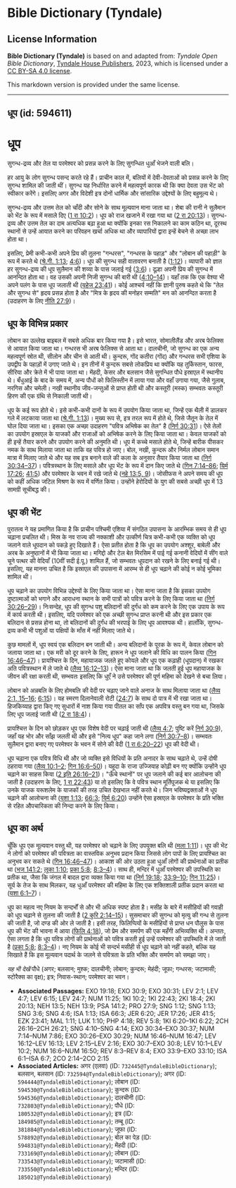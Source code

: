 # Bible Dictionary (Tyndale)

## License Information

**Bible Dictionary (Tyndale)** is based on and adapted from: _Tyndale Open Bible Dictionary_, [Tyndale House Publishers](https://tyndaleopenresources.com/), 2023, which is licensed under a [CC BY-SA 4.0 license](https://creativecommons.org/licenses/by-sa/4.0/legalcode.en).

This markdown version is provided under the same license.



--------------------------------

## धूप (id: 594611)

धूप
===

सुगन्ध\-द्रव्य और तेल या परमेश्वर को प्रसन्न करने के लिए सुगन्धित धुआँ भेजने वाली बलि।

हर आयु के लोग सुगन्ध पसन्द करते रहे हैं। प्राचीन काल में, बलियों में देवी\-देवताओं को प्रसन्न करने के लिए सुगन्ध शामिल की जाती थीं। सुगन्ध यह निर्धारित करने में महत्वपूर्ण कारक थी कि क्या देवता उस भेंट को स्वीकार करेंगे। इसलिए अगर और विदेशी इत्र दोनों धार्मिक और सांसारिक उद्देश्यों के लिए बहुमूल्य थे।

सुगन्ध\-द्रव्य और उत्तम तेल को चाँदी और सोने के साथ मूल्यवान माना जाता था। शेबा की रानी ने सुलैमान को भेंट के रूप में मसाले दिए ([1 रा 10:2](https://ref.ly/1Kgs10:2))। धूप को राज खजाने में रखा गया था ([2 रा 20:13](https://ref.ly/2Kgs20:13))। सुगन्ध\-द्रव्य और उत्तम तेल का दाम अत्यधिक बढ़ा हुआ था क्योंकि इनका रस निकालने का काम कठिन था, दूरस्थ स्थानों से उन्हें आयात करने का परिवहन खर्चा अधिक था और व्यापारियों द्वारा इन्हें बेचने से अच्छा लाभ होता था।

इसलिए, प्रेमी कभी\-कभी अपने प्रिय की तुलना "गन्धरस", "गन्धरस के पहाड़" और "लोबान की पहाड़ी" के रूप में करते थे ([श्रे.गी. 1:13](https://ref.ly/Song1:13); [4:6](https://ref.ly/Song4:6))। धूप की सुगन्ध सही वातावरण बनाती है ([1:12](https://ref.ly/Song1:12))। व्यापारी को ज्ञात हर सुगन्ध\-द्रव्य की धूप सुलैमान की शय्या के पास जलाई गई ([3:6](https://ref.ly/Song3:6))। दूल्हा अपनी प्रिय की सुगन्ध में आनन्दित होता था। वह उसकी अपनी निजी सुगन्ध की बारी थी ([4:10–14](https://ref.ly/Song4:10-Song4:14))। यहाँ तक कि एक वेश्या भी अपने पलंग के पास धूप जलाती थी ([यहेज 23:41](https://ref.ly/Ezek23:41))। कोई आश्चर्य नहीं कि ज्ञानी पुरुष कहते थे कि "तेल और सुगन्ध से" हृदय प्रसन्न होता है और "मित्र के हृदय की मनोहर सम्मति" मन को आनन्दित करता है (उदाहरण के लिए [नीति 27:9](https://ref.ly/Prov27:9))।

धूप के विभिन्न प्रकार
---------------------

लोबान का उल्लेख बाइबल में सबसे अधिक बार किया गया है। इसे भारत, सोमालीलैंड और अरब फेलिक्स से आयात किया जाता था। गन्धरस भी अरब फेलिक्स से आता था। दालचीनी, जो सुगन्ध का एक अन्य महत्वपूर्ण स्रोत थी, सीलोन और चीन से आती थी। कुन्दरू, गोंद कतीरा (गोंद) और गन्धरस सभी एशिया के उपद्वीप के पहाड़ों में उगाए जाते थे। इन तीनों में कुन्दरू सबसे लोकप्रिय था क्योंकि यह तुर्किस्तान, फारस, सीरिया और क्रेते में भी पाया जाता था। मेंहदी, केसर और बलसान जैसे सुगन्धित पौधे इस्राएल में स्थानीय थे। बँधुआई के बाद के समय में, अन्य पौधों को फिलिस्तीन में लाया गया और वहाँ उगाया गया, जैसे गुलाब, नरगिस और चमेली। नखी स्थानीय जीव\-जन्तुओं से प्राप्त होती थी और कस्तूरी (मस्क) सम्भवतः कस्तूरी हिरण की एक ग्रंथि से निकाली जाती थी।

धूप के कई रूप होते थे। इसे कभी\-कभी दानों के रूप में उपयोग किया जाता था, जिन्हें एक थैली में डालकर गले में लटकाया जाता था ([श्रे.गी. 1:13](https://ref.ly/Song1:13))। मुख्य रूप से, इत्र तरल रूप में होते थे, जिसे जैतून के तेल में घोल दिया जाता था। इसका एक अच्छा उदाहरण "पवित्र अभिषेक का तेल" है ([निर्ग 30:31](https://ref.ly/Exod30:31))। ऐसे तेलों का उपयोग इस्राएल के याजकों और राजाओं को अभिषेक करने के लिए किया जाता था। केवल याजकों को ही इन्हें तैयार करने और उपयोग करने की अनुमति थी। धूप में कच्चे मसाले होते थे, जिन्हें बारीक पीसकर नमक के साथ मिलाया जाता था ताकि वह पवित्र हो जाए। बोल, नखी, कुन्दरू और निर्मल लोबान समान मात्रा में मिलाए जाते थे और यह सब इत्र बनाने वाले की कला के अनुसार तैयार किया जाता था ([निर्ग 30:34–37](https://ref.ly/Exod30:34-Exod30:37))। पवित्रस्थान के लिए मसाले और धूप भेंट के रूप में दान किए जाते थे ([गिन 7:14–86](https://ref.ly/Num7:14-Num7:86); [यिर्म 17:26](https://ref.ly/Jer17:26); [41:5](https://ref.ly/Jer41:5)) और परमेश्वर के भवन में रखे जाते थे ([नहे 13:5, 9](https://ref.ly/Neh13:5,Neh13:9))। जोसीफस ने अपने समय की धूप को कहीं अधिक जटिल मिश्रण के रूप में वर्णित किया। उन्होंने हेरोदियों के युग की सबसे अच्छी धूप में 13 सामग्री सूचीबद्ध की।

धूप की भेंट
-----------

पुरातत्व ने यह प्रमाणित किया है कि प्राचीन पश्चिमी एशिया में संगठित उपासना के आरम्भिक समय से ही धूप चढ़ाना प्रचलित थी। मिस्र के नव राज्य की नक्काशी और उत्कीर्ण चित्र कभी\-कभी एक व्यक्ति को धूप जलाने वाले धूपदान को पकड़े हुए दिखाते हैं। ऐसा प्रतीत होता है कि धूप का उपयोग अश्शूर, बाबेली और अरब के अनुष्ठानों में भी किया जाता था। मगिद्दो और टेल बेत मिरसिम में पाई गई कनानी वेदियों में सींग वाले चूने पत्थर की वेदियाँ (10वीं सदी ई.पू.) शामिल हैं, जो सम्भवतः धूपदान को रखने के लिए बनाई गई थी। इसलिए, यह मानना उचित है कि इस्राएल की उपासना में आरम्भ से ही धूप चढ़ाने की कोई न कोई भूमिका शामिल थी।

धूप चढ़ाने का उपयोग विभिन्न उद्देश्यों के लिए किया जाता था। ऐसा माना जाता है कि इसका उपयोग दुष्टात्माओं को भगाने और आराधना स्थान के सभी पात्रों को पवित्र करने के लिए किया जाता था ([निर्ग 30:26–29](https://ref.ly/Exod30:26-Exod30:29))। निःसन्देह, धूप की सुगन्ध पशु बलिदानों की दुर्गंध को कम करने के लिए एक उपाय के रूप में कार्य करती थी। इसलिए, यदि परमेश्वर को एक अच्छी सुगन्ध प्राप्त करनी थी और इस प्रकार एक बलिदान से प्रसन्न होना था, तो बलिदानों की दुर्गंध की भरपाई के लिए धूप आवश्यक थी। हालाँकि, सुगन्ध\-द्रव्य कभी भी पशुओं या पक्षियों के माँस में नहीं मिलाए जाते थे।

कुछ मामलों में, धूप स्वयं एक बलिदान बन जाती थी। अन्य बलिदानों के पूरक के रूप में, केवल लोबान को जलाया जाता था। एक मरी को दूर करने के लिए, हारून ने धूप जलाने की विधि का पालन किया ([गिन 16:46–47](https://ref.ly/Num16:46-Num16:47))। प्रायश्चित्त के दिन, महायाजक जलते हुए कोयले और धूप एक कढ़ाही (धूपदान) में रखकर अति पवित्रस्थान में ले जाते थे ([लैव्य 16:12–13](https://ref.ly/Lev16:12-Lev16:13))। ऐसा माना जाता था कि जलती हुई धूप महायाजक के जीवन की रक्षा करती थी, सम्भवतः इसलिए कि धुएँ ने उसे परमेश्वर की पूर्ण महिमा को देखने से बचा लिया।

लोबान को अन्नबलि के लिए होमबलि की वेदी पर चढ़ाए जाने वाले अनाज के साथ मिलाया जाता था ([लैव्य 2:1, 15–16](https://ref.ly/Lev2:1,Lev2:15-Lev2:16); [6:15](https://ref.ly/Lev6:15))। यह स्मरण दिलानेवाली रोटी ([24:7](https://ref.ly/Lev24:7)) के साथ दो पात्र में भी रखा जाता था। हिजकिय्याह द्वारा किए गए सुधारों में नाश किया गया पीतल का साँप एक अपवित्र वस्तु बन गया था, जिसके लिए धूप जलाई जाती थी ([2 रा 18:4](https://ref.ly/2Kgs18:4))।

प्रायश्चित्त के दिन को छोड़कर धूप एक विशेष वेदी पर चढ़ाई जाती थी ([लैव्य 4:7](https://ref.ly/Lev4:7); पुष्टि करें [निर्ग 30:9](https://ref.ly/Exod30:9)), जहाँ यह भोर और साँझ जलती थी और इसे "नित्य धूप" कहा जाने लगा ([निर्ग 30:7–8](https://ref.ly/Exod30:7-Exod30:8))। सम्भवतः सुलैमान द्वारा बनाए गए परमेश्वर के भवन में सोने की वेदी ([1 रा 6:20–22](https://ref.ly/1Kgs6:20-1Kgs6:22)) धूप की वेदी थी।

धूप चढ़ाना एक पवित्र विधि थी और जो व्यक्ति इसे विधियों के प्रति अनादर के साथ चढ़ाते थे, उन्हें दोषी ठहराया गया ([लैव्य 10:1–2](https://ref.ly/Lev10:1-Lev10:2); [गिन 16:6–50](https://ref.ly/Num16:6-Num16:50))। यहूदा के राजा उज्जियाह कोढ़ी बन गए क्योंकि उन्होंने धूप चढ़ाने का साहस किया ([2 इति 26:16–21](https://ref.ly/2Chr26:16-2Chr26:21))। "ऊँचे स्थानों" पर धूप जलाने की कई बार आलोचना की जाती है (उदाहरण के लिए, [1 रा 22:43](https://ref.ly/1Kgs22:43)) या तो इसलिए कि वे पवित्र स्थान मूर्तिपूजक थे या इसलिए कि उनके याजक यरूशलेम के याजकों की तरह उचित देखभाल नहीं करते थे। जिन भविष्यद्वक्ताओं ने धूप चढ़ाने की आलोचना की ([यशा 1:13](https://ref.ly/Isa1:13); [66:3](https://ref.ly/Isa66:3); [यिर्म 6:20](https://ref.ly/Jer6:20)) उन्होंने ऐसा इस्राएल के परमेश्वर के प्रति भक्ति से रहित औपचारिकता की निन्दा करने के लिए किया।

धूप का अर्थ
-----------

चूँकि धूप एक मूल्यवान वस्तु थी, यह परमेश्वर को चढ़ाने के लिए उपयुक्त बलि थी ([मला 1:11](https://ref.ly/Mal1:11))। धूप की भेंट ने लोगों को परमेश्वर की पवित्रता का वास्तविक अनुभव प्रदान किया जिससे लोग पापों के लिए प्रायश्चित का अनुभव कर सकते थे ([गिन 16:46–47](https://ref.ly/Num16:46-Num16:47))। आकाश की ओर उठता हुआ धुआँ लोगों की प्रार्थनाओं का प्रतीक था ([भज 141:2](https://ref.ly/Ps141:2); [लूका 1:10](https://ref.ly/Luke1:10); [प्रका 5:8](https://ref.ly/Rev5:8); [8:3–4](https://ref.ly/Rev8:3-Rev8:4))। साथ ही, मन्दिर में धुआँ परमेश्वर की उपस्थिति का प्रतीक था, जैसा कि जंगल में बादल द्वारा व्यक्त किया गया था ([निर्ग 19:18](https://ref.ly/Exod19:18); [33:9–10](https://ref.ly/Exod33:9-Exod33:10); [गिन 11:25](https://ref.ly/Num11:25))। सूर्य के तेज के साथ मिलकर, यह धुआँ परमेश्वर की महिमा के लिए एक शक्तिशाली प्रतीक प्रदान करता था ([यशा 6:1–7](https://ref.ly/Isa6:1-Isa6:7))।

धूप का महत्व नए नियम के सन्दर्भों से और भी अधिक स्पष्ट होता है। मसीह के बारे में मसीहियों की गवाही को धूप चढ़ाने से तुलना की जाती है ([2 कुरि 2:14–15](https://ref.ly/2Cor2:14-2Cor2:15))। सुसमाचार की सुगन्ध को मृत्यु की गन्ध से तुलना की जाती है, जो दण्ड की ओर ले जाती है। इसी तरह, फिलिप्पियों के मसीहियों से प्राप्त धन पौलुस के पास धूप की भेंट की भावना में आया ([फिलि 4:18](https://ref.ly/Phil4:18)), जो प्रेम और समर्पण की एक महँगी अभिव्यक्ति थी। अन्ततः, ऐसा लगता है कि धूप पवित्र लोगों की प्रार्थनाओं को पवित्र करती हुई उन्हें परमेश्वर की उपस्थिति में ले जाती है ([प्रका 5:8](https://ref.ly/Rev5:8); [8:3–4](https://ref.ly/Rev8:3-Rev8:4))। नए नियम के कोई भी सन्दर्भ मसीही से धूप चढ़ाने को नहीं कहते, बल्कि यह सिखाते हैं कि इस मूल्यवान पदार्थ के जलने से पवित्रता के प्रति भक्ति और समर्पण को समझा जाए।

*यह भी देखें* पौधे (अगर; बलसान; मुश्क; दालचीनी; लोबान; कुन्दरू; मेहंदी; जूफा; गन्धरस; जटामासी; स्टोरैक्स का वृक्ष); इत्र; निवास\-स्थान; परमेश्वर का भवन।

* **Associated Passages:** EXO 19:18; EXO 30:9; EXO 30:31; LEV 2:1; LEV 4:7; LEV 6:15; LEV 24:7; NUM 11:25; 1KI 10:2; 1KI 22:43; 2KI 18:4; 2KI 20:13; NEH 13:5; NEH 13:9; PSA 141:2; PRO 27:9; SNG 1:12; SNG 1:13; SNG 3:6; SNG 4:6; ISA 1:13; ISA 66:3; JER 6:20; JER 17:26; JER 41:5; EZK 23:41; MAL 1:11; LUK 1:10; PHP 4:18; REV 5:8; 1KI 6:20–1KI 6:22; 2CH 26:16–2CH 26:21; SNG 4:10–SNG 4:14; EXO 30:34–EXO 30:37; NUM 7:14–NUM 7:86; EXO 30:26–EXO 30:29; NUM 16:46–NUM 16:47; LEV 16:12–LEV 16:13; LEV 2:15–LEV 2:16; EXO 30:7–EXO 30:8; LEV 10:1–LEV 10:2; NUM 16:6–NUM 16:50; REV 8:3–REV 8:4; EXO 33:9–EXO 33:10; ISA 6:1–ISA 6:7; 2CO 2:14–2CO 2:15
* **Associated Articles:** अगर (एलवा) (ID: `732445@TyndaleBibleDictionary`); बलसान, बलसान (ID: `732594@TyndaleBibleDictionary`); अगर (ID: `594444@TyndaleBibleDictionary`); लोबान (ID: `594530@TyndaleBibleDictionary`); कुन्दरू (ID: `594536@TyndaleBibleDictionary`); दालचीनी (ID: `732803@TyndaleBibleDictionary`); पौधे (ID: `180532@TyndaleBibleDictionary`); इत्र (ID: `184985@TyndaleBibleDictionary`); तम्बू (ID: `381884@TyndaleBibleDictionary`); जूफा (ID: `578892@TyndaleBibleDictionary`); बोल का पेड़ (ID: `594831@TyndaleBibleDictionary`); मेंहदी (ID: `733169@TyndaleBibleDictionary`); लोबान (ID: `733543@TyndaleBibleDictionary`); जटामासी (ID: `733550@TyndaleBibleDictionary`); मन्दिर (ID: `185021@TyndaleBibleDictionary`)


